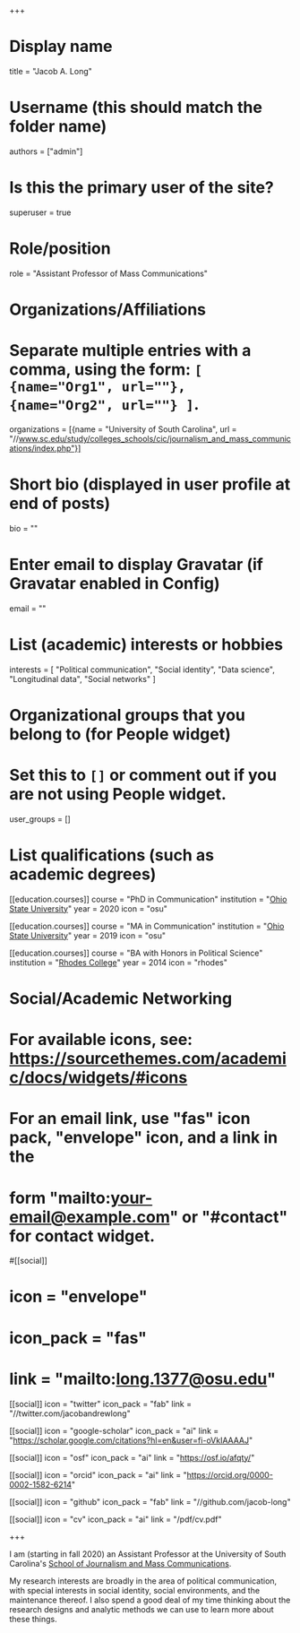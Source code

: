 +++
# Display name
title = "Jacob A. Long"

# Username (this should match the folder name)
authors = ["admin"]

# Is this the primary user of the site?
superuser = true

# Role/position
role = "Assistant Professor of Mass Communications"

# Organizations/Affiliations
#   Separate multiple entries with a comma, using the form: `[ {name="Org1", url=""}, {name="Org2", url=""} ]`.
organizations = [{name = "University of South Carolina", url = "//www.sc.edu/study/colleges_schools/cic/journalism_and_mass_communications/index.php"}]

# Short bio (displayed in user profile at end of posts)
bio = ""

# Enter email to display Gravatar (if Gravatar enabled in Config)
email = ""

# List (academic) interests or hobbies
interests = [
    "Political communication",
    "Social identity",
    "Data science",
    "Longitudinal data",
    "Social networks"
  ]

# Organizational groups that you belong to (for People widget)
#   Set this to `[]` or comment out if you are not using People widget.
user_groups = []

# List qualifications (such as academic degrees)
[[education.courses]]
  course = "PhD in Communication"
  institution = "[Ohio State University](//comm.osu.edu)"
  year = 2020
  icon = "osu"

[[education.courses]]
  course = "MA in Communication"
  institution = "[Ohio State University](//comm.osu.edu)"
  year = 2019
  icon = "osu"

[[education.courses]]
  course = "BA with Honors in Political Science"
  institution = "[Rhodes College](//rhodes.edu)"
  year = 2014
  icon = "rhodes"

# Social/Academic Networking
# For available icons, see: https://sourcethemes.com/academic/docs/widgets/#icons
#   For an email link, use "fas" icon pack, "envelope" icon, and a link in the
#   form "mailto:your-email@example.com" or "#contact" for contact widget.

#[[social]]
#  icon = "envelope"
#  icon_pack = "fas"
#  link = "mailto:long.1377@osu.edu"

[[social]]
  icon = "twitter"
  icon_pack = "fab"
  link = "//twitter.com/jacobandrewlong"

[[social]]
  icon = "google-scholar"
  icon_pack = "ai"
  link = "https://scholar.google.com/citations?hl=en&user=fi-oVkIAAAAJ"
  
[[social]]
  icon = "osf"
  icon_pack = "ai"
  link = "https://osf.io/afqty/"

[[social]]
  icon = "orcid"
  icon_pack = "ai"
  link = "https://orcid.org/0000-0002-1582-6214"

[[social]]
  icon = "github"
  icon_pack = "fab"
  link = "//github.com/jacob-long"

[[social]]
  icon = "cv"
  icon_pack = "ai"
  link = "/pdf/cv.pdf"

+++

I am (starting in fall 2020) an Assistant Professor at
the University of South Carolina's [School of Journalism and Mass
Communications](https://www.sc.edu/study/colleges_schools/cic/journalism_and_mass_communications/index.php). 

My research interests are broadly in the area of 
political communication, with special interests in social identity, social 
environments, and the maintenance thereof. I also spend a good deal of my time
thinking about the research designs and analytic methods we can use to learn
more about these things.


